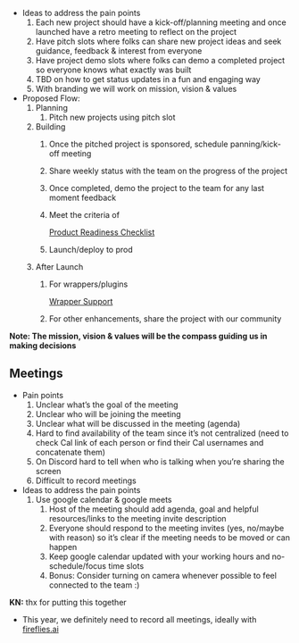 - Ideas to address the pain points
    1. Each new project should have a kick-off/planning meeting and once launched have a retro meeting to reflect on the project
    2. Have pitch slots where folks can share new project ideas and seek guidance, feedback & interest from everyone
    3. Have project demo slots where folks can demo a completed project so everyone knows what exactly was built
    4. TBD on how to get status updates in a fun and engaging way
    5. With branding we will work on mission, vision & values
- Proposed Flow:
    1. Planning
        1. Pitch new projects using pitch slot
    2. Building
        1. Once the pitched project is sponsored, schedule panning/kick-off meeting
        2. Share weekly status with the team on the progress of the project
        3. Once completed, demo the project to the team for any last moment feedback 
        4. Meet the criteria of 
            
            [Product Readiness Checklist](https://www.notion.so/Product-Readiness-Checklist-4f08bec62475494d86c34ddb07c8f041)
            
        5. Launch/deploy to prod
    3. After Launch
        1. For wrappers/plugins
            
            [Wrapper Support](https://www.notion.so/Wrapper-Support-143ca3e1188142bd8084b47c18f7e9b1)
            
        2. For other enhancements, share the project with our community

**Note: The mission, vision & values will be the compass guiding us in making decisions**

## Meetings

- Pain points
    1. Unclear what’s the goal of the meeting
    2. Unclear who will be joining the meeting
    3. Unclear what will be discussed in the meeting (agenda)
    4. Hard to find availability of the team since it’s not centralized (need to check Cal link of each person or find their Cal usernames and concatenate them)
    5. On Discord hard to tell when who is talking when you’re sharing the screen
    6. Difficult to record meetings
- Ideas to address the pain points
    1. Use google calendar & google meets
        1. Host of the meeting should add agenda, goal and helpful resources/links to the meeting invite description
        2. Everyone should respond to the meeting invites (yes, no/maybe with reason) so it’s clear if the meeting needs to be moved or can happen
        3. Keep google calendar updated with your working hours and no-schedule/focus time slots
        4. Bonus: Consider turning on camera whenever possible to feel connected to the team :) 
    

********KN:******** thx for putting this together

- This year, we definitely need to record all meetings, ideally with [fireflies.ai](http://fireflies.ai)